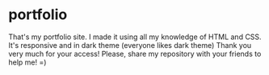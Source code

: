# portfolio
That's my portfolio site. I made it using all my knowledge of HTML and CSS. It's responsive and in dark theme (everyone likes dark theme) Thank you very much for your access! Please, share my repository with your friends to help me! =)
